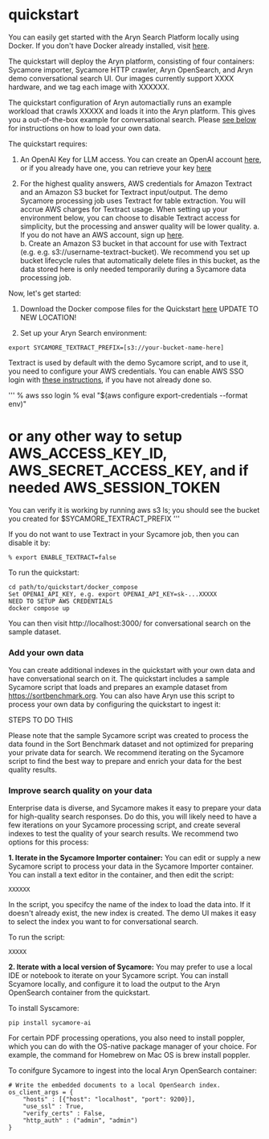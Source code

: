 # quickstart

You can easily get started with the Aryn Search Platform locally using Docker. If you don't have Docker already installed, visit [here](https://docs.docker.com/get-docker/). 

The quickstart will deploy the Aryn platform, consisting of four containers: Sycamore importer, Sycamore HTTP crawler, Aryn OpenSearch, and Aryn demo conversational search UI. Our images currently support XXXX hardware, and we tag each image with XXXXXX. 

The quickstart configuration of Aryn automactially runs an example workload that crawls XXXXX and loads it into the Aryn platform. This gives you a out-of-the-box example for conversational search. Please [see below](###add-your-own-data) for instructions on how to load your own data.

The quickstart requires:

1. An OpenAI Key for LLM access. You can create an OpenAI account [here](https://platform.openai.com/signup), or if you already have one, you can retrieve your key [here](https://platform.openai.com/account/api-keys)

2. For the highest quality answers, AWS credentials for Amazon Textract and an Amazon S3 bucket for Textract input/output. The demo Sycamore processing job uses Textract for table extraction. You will accrue AWS charges for Textract usage. When setting up your environment below, you can choose to disable Textract access for simplicity, but the processing and answer quality will be lower quality. 
    a. If you do not have an AWS account, sign up [here](https://portal.aws.amazon.com/billing/signup).  
    b. Create an Amazon S3 bucket in that account for use with Textract (e.g.  e.g. s3://username-textract-bucket). We recommend you set up bucket lifecycle rules that automatically delete files in this bucket, as the data stored here is only needed temporarily during a Sycamore data processing job.  

Now, let's get started:  

1. Download the Docker compose files for the Quickstart [here](https://github.com/aryn-ai/quickstart/tree/main/docker_compose)
UPDATE TO NEW LOCATION!  

2. Set up your Aryn Search environment:

```
export SYCAMORE_TEXTRACT_PREFIX=[s3://your-bucket-name-here]
```

Textract is used by default with the demo Sycamore script, and to use it, you need to configure your AWS credentials. You can enable AWS SSO login with [these instructions](https://docs.aws.amazon.com/cli/latest/userguide/sso-configure-profile-token.html#sso-configure-profile-token-auto-sso), if you have not already done so.  

'''
% aws sso login
% eval "$(aws configure export-credentials --format env)"
# or any other way to setup AWS_ACCESS_KEY_ID, AWS_SECRET_ACCESS_KEY, and if needed AWS_SESSION_TOKEN
You can verify it is working by running aws s3 ls; you should see the bucket you created for $SYCAMORE_TEXTRACT_PREFIX
'''

If you do not want to use Textract in your Sycamore job, then you can disable it by:

```
% export ENABLE_TEXTRACT=false
```




To run the quickstart:

```
cd path/to/quickstart/docker_compose
Set OPENAI_API_KEY, e.g. export OPENAI_API_KEY=sk-...XXXXX
NEED TO SETUP AWS CREDENTIALS
docker compose up
```

You can then visit http://localhost:3000/ for conversational search on the sample dataset.

### Add your own data

You can create additional indexes in the quickstart with your own data and have conversational search on it. The quickstart includes a sample Sycamore script that loads and prepares an example dataset from https://sortbenchmark.org. You can also have Aryn use this script to process your own data by configuring the quickstart to ingest it:

STEPS TO DO THIS

Please note that the sample Sycamore script was created to process the data found in the Sort Benchmark dataset and not optimized for preparing your private data for search. We recommend iterating on the Sycamore script to find the best way to prepare and enrich your data for the best quality results.

### Improve search quality on your data

Enterprise data is diverse, and Sycamore makes it easy to prepare your data for high-quality search responses. Do do this, you will likely need to have a few iterations on your Sycamore processing script, and create several indexes to test the quality of your search results. We recommend two options for this process:

**1. Iterate in the Sycamore Importer container:**
You can edit or supply a new Sycamore script to process your data in the Sycamore Importer container. You can install a text editor in the container, and then edit the script:

```
XXXXXX
```

In the script, you specifcy the name of the index to load the data into. If it doesn't already exist, the new index is created. The demo UI makes it easy to select the index you want to for conversational search.

To run the script:

```
XXXXX
````

**2. Iterate with a local version of Sycamore:**
You may prefer to use a local IDE or notebook to iterate on your Sycamore script. You can install Scyamore locally, and configure it to load the output to the Aryn OpenSearch container from the quickstart.

To install Syscamore:

```
pip install sycamore-ai
```

For certain PDF processing operations, you also need to install poppler, which you can do with the OS-native package manager of your choice. For example, the command for Homebrew on Mac OS is brew install poppler.

To conifgure Sycamore to ingest into the local Aryn OpenSearch container:

```
# Write the embedded documents to a local OpenSearch index.
os_client_args = {
    "hosts" : [{"host": "localhost", "port": 9200}],
    "use_ssl" : True,
    "verify_certs" : False,
    "http_auth" : ("admin", "admin")
}
```






